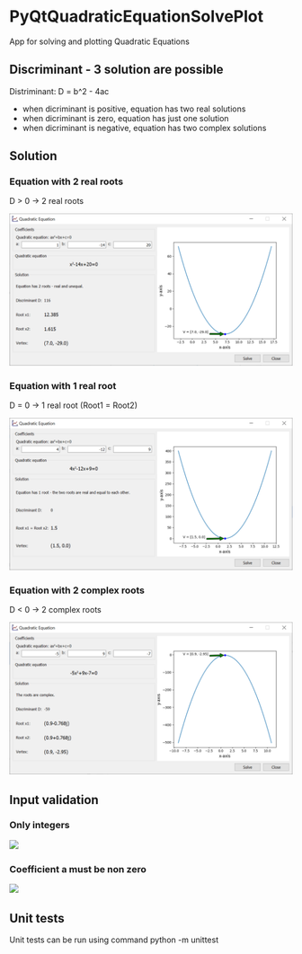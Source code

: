 # PyQtQuadraticEquationSolvePlot
App for solving and plotting Quadratic Equations

## Discriminant - 3 solution are possible
Distriminant: D = b^2 - 4ac
- when dicriminant is positive, equation has two real solutions
- when dicriminant is zero, equation has just one solution
- when dicriminant is negative, equation has two complex solutions

## Solution
### Equation with 2 real roots
D > 0    ->     2 real roots

![](https://github.com/hrosicka/PyQtQuadraticEquationSolvePlot/blob/master/doc/MainWindow.PNG)

### Equation with 1 real root
D = 0    ->     1 real root (Root1 = Root2)

![](https://github.com/hrosicka/PyQtQuadraticEquationSolvePlot/blob/master/doc/OneRoot.PNG)

### Equation with 2 complex roots
D < 0    ->     2 complex roots

![](https://github.com/hrosicka/PyQtQuadraticEquationSolvePlot/blob/master/doc/ComplexRoots.PNG)

## Input validation
### Only integers
![](https://github.com/hrosicka/PyQtQuadraticEquationSolvePlot/blob/master/doc/InputValidationInteger.PNG)

### Coefficient a must be non zero
![](https://github.com/hrosicka/PyQtQuadraticEquationSolvePlot/blob/master/doc/ANotZero.PNG)

## Unit tests
Unit tests can be run using command
python -m unittest


